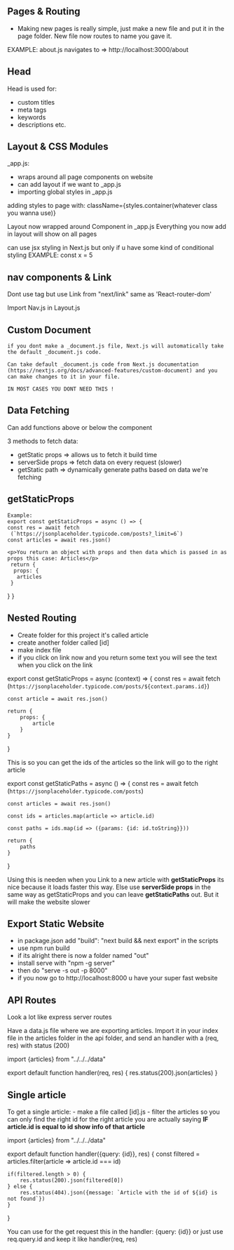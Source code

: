 ## Pages & Routing

- Making new pages is really simple, just make a new file and put it in the page folder. New file now routes to name you gave it.

EXAMPLE: about.js navigates to => http://localhost:3000/about

## Head

Head is used for:

- custom titles
- meta tags
- keywords
- descriptions
  etc.

## Layout & CSS Modules

\_app.js:

- wraps around all page components on website
- can add layout if we want to \_app.js
- importing global styles in \_app.js

adding styles to page with: className={styles.container(whatever class you wanna use)}

Layout now wrapped around Component in \_app.js Everything you now add in layout will show on all pages

can use jsx styling in Next.js but only if u have some kind of conditional styling
EXAMPLE:
const x = 5

<style jsx>
    {`
        .title {
            color: ${x > 3 ? 'red' : 'blue'}
        }
    `}
</style>

## nav components & Link

Dont use <a> tag but use Link from "next/link" same as 'React-router-dom'

Import Nav.js in Layout.js

## Custom Document

    if you dont make a _document.js file, Next.js will automatically take the default _document.js code.

    Can take default _document.js code from Next.js documentation (https://nextjs.org/docs/advanced-features/custom-document) and you can make changes to it in your file.

    IN MOST CASES YOU DONT NEED THIS !

## Data Fetching

Can add functions above or below the component

3 methods to fetch data:

- getStatic props => allows us to fetch it build time
- serverSide props => fetch data on every request (slower)
- getStatic path => dynamically generate paths based on data we're fetching

## getStaticProps

    Example:
    export const getStaticProps = async () => {
    const res = await fetch
     (`https://jsonplaceholder.typicode.com/posts?_limit=6`)
    const articles = await res.json()

    <p>You return an object with props and then data which is passed in as props this case: Articles</p>
     return {
      props: {
       articles
     }

}
}

## Nested Routing

- Create folder for this project it's called article
- create another folder called [id]
- make index file
- if you click on link now and you return some text you will see the text when you click on the link

export const getStaticProps = async (context) => {
const res = await fetch
(`https://jsonplaceholder.typicode.com/posts/${context.params.id}`)

    const article = await res.json()

    return {
        props: {
            article
        }
    }

}

<p>This is so you can get the ids of the articles so the link will go to the right article</p>

export const getStaticPaths = async () => {
const res = await fetch
(`https://jsonplaceholder.typicode.com/posts`)

    const articles = await res.json()

    const ids = articles.map(article => article.id)

    const paths = ids.map(id => ({params: {id: id.toString}}))

    return {
        paths
    }

}

<p>Using this is needen when you Link to a new article with <strong>getStaticProps</strong> its nice because it loads faster this way. Else use <strong>serverSide props</strong> in the same way as getStaticProps and you can leave <strong>getStaticPaths</strong> out. But it will make the website slower</p>

## Export Static Website

- in package.json add "build": "next build && next export" in the scripts
- use npm run build
- if its alright there is now a folder named "out"
- install serve with "npm -g server"
- then do "serve -s out -p 8000"
- if you now go to http://localhost:8000 u have your super fast website

## API Routes

Look a lot like express server routes

Have a data.js file where we are exporting articles. Import it in your index file in the articles folder in the api folder, and send an handler with a (req, res) with status (200)

import {articles} from "../../../data"

export default function handler(req, res) {
res.status(200).json(articles)
}

<h2>Single article</h2>
To get a single article:
- make a file called [id].js
- filter the articles so you can only find the right id for the right article you are actually saying <strong>IF article.id is equal to id show info of that article</strong>

import {articles} from "../../../data"

export default function handler({query: {id}}, res) {
const filtered = articles.filter(article => article.id === id)

    if(filtered.length > 0) {
        res.status(200).json(filtered[0])
    } else {
        res.status(404).json({message: `Article with the id of ${id} is not found`})
    }

}

<p>You can use for the get request this in the handler: {query: {id}} or just use req.query.id and keep it like handler(req, res)</p>

